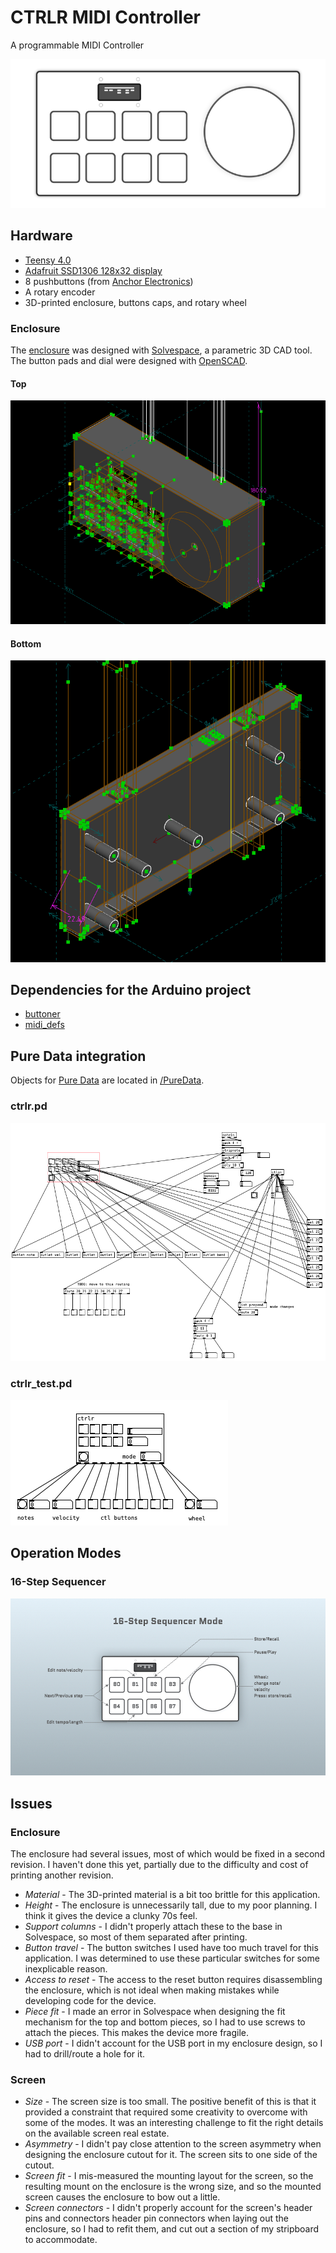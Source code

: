 # CTRLR MIDI Controller

A programmable MIDI Controller

![CTRLR](docs/ctrlr.png)


## Hardware

- [Teensy 4.0](https://www.pjrc.com/store/teensy40.html)
- [Adafruit SSD1306 128x32 display](https://www.adafruit.com/product/661)
- 8 pushbuttons (from [Anchor Electronics](https://anchor-electronics.com/))
- A rotary encoder
- 3D-printed enclosure, buttons caps, and rotary wheel


### Enclosure

The [enclosure](/enclosure) was designed with [Solvespace](https://solvespace.com/), a parametric 3D CAD tool. The button pads and dial were designed with [OpenSCAD](http://www.openscad.org/).


#### Top

![CTRLR Enclosure Top](docs/ctrlr_top_solvespace.png)


#### Bottom

![CTRLR Enclosure Bottom](docs/ctrlr_bot_solvespace.png)


## Dependencies for the Arduino project

- [buttoner](https://github.com/andypayne/buttoner)
- [midi_defs](https://github.com/andypayne/midi_defs)


## Pure Data integration

Objects for [Pure Data](https://puredata.info/) are located in [/PureData](/PureData).


### ctrlr.pd

![ctrlr.pd](docs/ctrlr_pd_shot.png)


### ctrlr_test.pd

![ctrlr_test.pd](docs/ctrlr_test_pd_shot.png)


## Operation Modes

### 16-Step Sequencer

![sequencer mode](docs/sequencer_layout.jpg)


## Issues

### Enclosure

The enclosure had several issues, most of which would be fixed in a second revision. I haven't done this yet, partially due to the difficulty and cost of printing another revision.

- _Material_ - The 3D-printed material is a bit too brittle for this application.
- _Height_ - The enclosure is unnecessarily tall, due to my poor planning. I think it gives the device a clunky 70s feel.
- _Support columns_ - I didn't properly attach these to the base in Solvespace, so most of them separated after printing.
- _Button travel_ - The button switches I used have too much travel for this application. I was determined to use these particular switches for some inexplicable reason.
- _Access to reset_ - The access to the reset button requires disassembling the enclosure, which is not ideal when making mistakes while developing code for the device.
- _Piece fit_ - I made an error in Solvespace when designing the fit mechanism for the top and bottom pieces, so I had to use screws to attach the pieces. This makes the device more fragile.
- _USB port_ - I didn't account for the USB port in my enclosure design, so I had to drill/route a hole for it.


### Screen

- _Size_ - The screen size is too small. The positive benefit of this is that it provided a constraint that required some creativity to overcome with some of the modes. It was an interesting challenge to fit the right details on the available screen real estate.
- _Asymmetry_ - I didn't pay close attention to the screen asymmetry when designing the enclosure cutout for it. The screen sits to one side of the cutout.
- _Screen fit_ - I mis-measured the mounting layout for the screen, so the resulting mount on the enclosure is the wrong size, and so the mounted screen causes the enclosure to bow out a little.
- _Screen connectors_ - I didn't properly account for the screen's header pins and connectors header pin connectors when laying out the enclosure, so I had to refit them, and cut out a section of my stripboard to accommodate.

